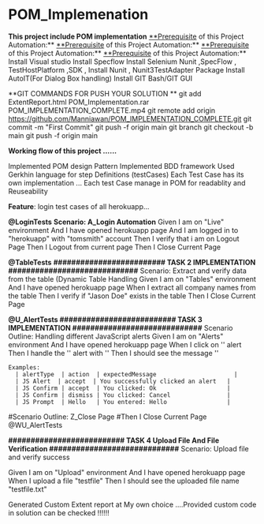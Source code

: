 # POM_Implemenation
**This project include POM implementation**
[**Prerequisite]([url](https://the-internet.herokuapp.com/login)) of this Project Automation:**
[**Prerequisite]([url](https://the-internet.herokuapp.com/tables)) of this Project Automation:**
[**Prerequisite]([url](https://the-internet.herokuapp.com/javascript_alerts)) of this Project Automation:**
[**Prerequisite]([url](https://the-internet.herokuapp.com/upload)) of this Project Automation:**
Install Visual studio
Install Specflow
Install Selenium Nunit ,SpecFlow , TestHostPlatform ,SDK , 
Install Nunit , Nunit3TestAdapter Package
Install AutoIT(For Dialog Box handling)
Install GIT Bash/GIT GUI

**GIT COMMANDS FOR PUSH YOUR SOLUTION **
git add ExtentReport.html POM_Implementation.rar POM_IMPLEMENTATION_COMPLETE.mp4
git remote add origin https://github.com/Manniawan/POM_IMPLEMENTATION_COMPLETE.git
git commit -m "First Commit"
git push -f origin main
git branch
git checkout -b main
git push -f origin main


**Working flow of this project ......**

Implemented POM design Pattern 
Implemented BDD framework
Used Gerkhin language for step Definitions (testCases)
Each Test Case has its own implementation ...
Each test Case manage in POM for readablity and Reuseability 

**Feature**: 
	login test cases of all herokuapp...

**@LoginTests**
**Scenario: A_Login Automation**
Given I am on "Live" environment
And I have opened herokuapp page
And  I am logged in to "herokuapp" with "tomsmith" account
Then I verify that i am on Logout Page
Then I Logout from current page
Then I Close Current Page


**@TableTests**
**######################### TASK 2 IMPLEMENTATION #############################**
Scenario: Extract and verify data from the table (Dynamic Table Handling
Given I am on "Tables" environment
And I have opened herokuapp page
When I extract all company names from the table
Then I verify if "Jason Doe" exists in the table
Then I Close Current Page

**@U_AlertTests
########################## TASK 3 IMPLEMENTATION #############################**
Scenario Outline: Handling different JavaScript alerts
Given I am on "Alerts" environment
And I have opened herokuapp page
When I click on '<alertType>' alert
    Then I handle the '<alertType>' alert with '<action>'
    Then I should see the message '<expectedMessage>'
    
    Examples:
      | alertType  | action  | expectedMessage                      |
      | JS Alert  | accept  | You successfully clicked an alert   |
      | JS Confirm | accept  | You clicked: Ok                    |
      | JS Confirm | dismiss | You clicked: Cancel                |
      | JS Prompt  | Hello   | You entered: Hello                 |

#Scenario Outline: Z_Close Page 
#Then  I Close Current Page
@WU_AlertTests

**########################## TASK 4 Upload File And File Verification #############################**
Scenario: Upload file and verify success

  Given I am on "Upload" environment
  And I have opened herokuapp page
  When I upload a file "testfile"
  Then I should see the uploaded file name "testfile.txt"

  



Generated Custom Extent report at My own choice ....Provided custom code in solution can be checked !!!!!!
